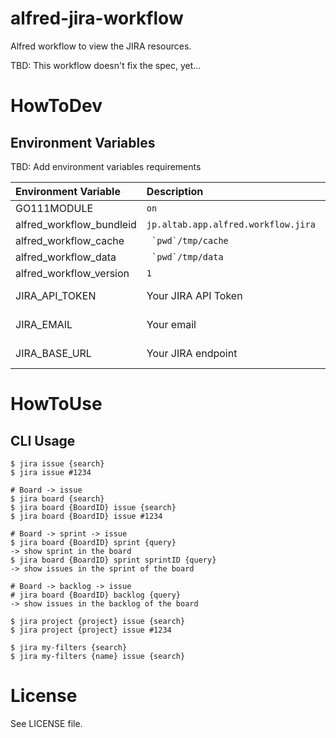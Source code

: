 # alfred-jira-workflow

Alfred workflow to view the JIRA resources.

TBD: This workflow doesn't fix the spec, yet...

# HowToDev

## Environment Variables

TBD: Add environment variables requirements

| Environment Variable | Description | Purpose |
|:---|:---|:---|
| GO111MODULE | `on` | Dev/Build |
| alfred_workflow_bundleid | `jp.altab.app.alfred.workflow.jira` | aw-go |
| alfred_workflow_cache | `` `pwd`/tmp/cache`` | aw-go |
| alfred_workflow_data | `` `pwd`/tmp/data`` | aw-go |
| alfred_workflow_version | `1` | aw-go |
| JIRA_API_TOKEN | Your JIRA API Token | JIRA auth |
| JIRA_EMAIL | Your email | JIRA auth |
| JIRA_BASE_URL | Your JIRA endpoint | JIRA auth |

# HowToUse

## CLI Usage

```
$ jira issue {search}
$ jira issue #1234

# Board -> issue
$ jira board {search}
$ jira board {BoardID} issue {search}
$ jira board {BoardID} issue #1234

# Board -> sprint -> issue
$ jira board {BoardID} sprint {query}
-> show sprint in the board
$ jira board {BoardID} sprint sprintID {query}
-> show issues in the sprint of the board

# Board -> backlog -> issue
# jira board {BoardID} backlog {query}
-> show issues in the backlog of the board

$ jira project {project} issue {search}
$ jira project {project} issue #1234

$ jira my-filters {search}
$ jira my-filters {name} issue {search}
```

# License

See LICENSE file.
